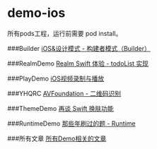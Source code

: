 # demo-ios

所有pods工程，运行前需要 pod install。

###Builder
[iOS&设计模式 - 构建者模式（Builder）](http://www.jianshu.com/p/1309166fed4e)

###RealmDemo
[Realm Swift 体验 - todoList 实现](http://www.jianshu.com/p/d31febc14990)

###PlayDemo
[iOS视频录制与播放](http://www.jianshu.com/p/5522d715efde)

###YHQRC
[AVFoundation - 二维码识别](http://www.jianshu.com/p/366065525961)

###ThemeDemo
[再谈 Swift 换肤功能](http://www.jianshu.com/p/ea0f60dfd0f1)

###RuntimeDemo
[那些年刷过的题 - Runtime](http://www.jianshu.com/p/8992a942700b)

###所有文章
[所有Demo相关的文章](http://www.jianshu.com/u/a4b11b398b1e)
